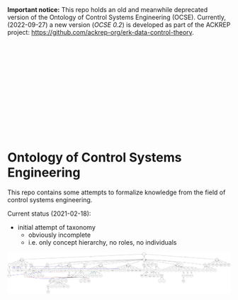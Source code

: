 <br><br>
**Important notice:** This repo holds an old and meanwhile deprecated version of the Ontology of Control Systems Engineering (OCSE). Currently, (2022-09-27) a new version (*OCSE 0.2*) is developed as part of the ACKREP project: <https://github.com/ackrep-org/erk-data-control-theory>.



<br><br><br><br><br><br><br><br><br><br><br><br>
# Ontology of Control Systems Engineering

This repo contains some attempts to formalize knowledge from the field of control systems engineering.


Current status (2021-02-18):

- initial attempt of taxonomy
    - obviously incomplete
    - i.e. only concept hierarchy, no roles, no individuals


![ocse-prototype01.svg](ocse-prototype-01/ocse-prototype01.svg)

